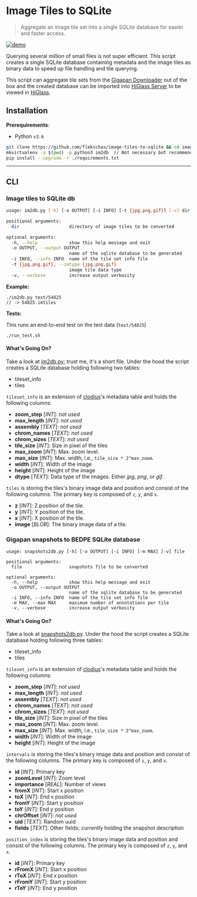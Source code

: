 # Image Tiles to SQLite

> Aggregate an image tile set into a single SQLite database for easier and faster access.

[![demo](https://img.shields.io/badge/higlass-👍-red.svg?colorB=0f5d92)](http://higlass.io)

Querying several million of small files is not super efficient. This script creates a single SQLite database containing metadata and the image tiles as binary data to speed up file handling and tile querying.

This script can aggregate tile sets from the [Gigapan Downloader](https://github.com/flekschas/gigapan-downloader) out of the box and the created database can be imported into [HiGlass Server](https://github.com/hms-dbmi/higlass-server) to be viewed in [HiGlass](https://github.com/hms-dbmi/higlass).

## Installation

**Prerequirements**:

- Python `v3.6`

```bash
git clone https://github.com/flekschas/image-tiles-to-sqlite && cd image-tiles-to-sqlite
mkvirtualenv -a $(pwd) -p python3 im2db  // Not necessary but recommended
pip install --upgrade -r ./requirements.txt
```

---

## CLI

### Image tiles to SQLite db

```bash
usage: im2db.py [-h] [-o OUTPUT] [-i INFO] [-t {jpg,png,gif}] [-v] dir

positional arguments:
  dir                   directory of image tiles to be converted

optional arguments:
  -h, --help            show this help message and exit
  -o OUTPUT, --output OUTPUT
                        name of the sqlite database to be generated
  -i INFO, --info INFO  name of the tile set info file
  -t {jpg,png,gif}, --imtype {jpg,png,gif}
                        image tile data type
  -v, --verbose         increase output verbosity
```

**Example:**

```
./im2db.py test/54825
// -> 54825.imtiles
```

**Tests:**

This runs an end-to-end test on the test data (`test/54825`)

```
./run_test.sh
```

#### What's Going On?

Take a look at [im2db.py](im2db.py); trust me, it's a short file. Under the hood the script creates a SQLite database holding following two tables:

- tileset_info
- tiles

`tileset_info` is an extension of [clodius](https://github.com/hms-dbmi/clodius)'s metadata table and holds the following columns:

- **zoom_step** [_INT_]: _not used_
- **max_length** [_INT_]: _not used_
- **assembly** [_TEXT_]: _not used_
- **chrom_names** [_TEXT_]: _not used_
- **chrom_sizes** [_TEXT_]: _not used_
- **tile_size** [_INT_]: Size in pixel of the tiles
- **max_zoom** [_INT_]: Max. zoom level.
- **max_size** [_INT_]: Max. width, i.e., `tile_size * 2^max_zoom`.
- **width** [_INT_]: Width of the image
- **height** [_INT_]: Height of the image
- **dtype** [_TEXT_]: Data type of the images. Either _jpg_, _png_, or _gif_.

`tiles` is storing the tiles's binary image data and position and consist of the following columns. The primary key is composed of `z`, `y`, and `x`.

- **z** [_INT_]: Z position of the tile.
- **y** [_INT_]: Y position of the tile.
- **x** [_INT_]: X position of the tile.
- **image** [_BLOB_]: The binary image data of a tile.


### Gigapan snapshots to BEDPE SQLite database

```
usage: snapshots2db.py [-h] [-o OUTPUT] [-i INFO] [-m MAX] [-v] file

positional arguments:
  file                  snapshots file to be converted

optional arguments:
  -h, --help            show this help message and exit
  -o OUTPUT, --output OUTPUT
                        name of the sqlite database to be generated
  -i INFO, --info INFO  name of the tile set info file
  -m MAX, --max MAX     maximum number of annotations per tile
  -v, --verbose         increase output verbosity
```

#### What's Going On?

Take a look at [snapshots2db.py](snapshots2db.py). Under the hood the script creates a SQLite database holding following three tables:

- tileset_info
- tiles

`tileset_info` is an extension of [clodius](https://github.com/hms-dbmi/clodius)'s metadata table and holds the following columns:

- **zoom_step** [_INT_]: _not used_
- **max_length** [_INT_]: _not used_
- **assembly** [_TEXT_]: _not used_
- **chrom_names** [_TEXT_]: _not used_
- **chrom_sizes** [_TEXT_]: _not used_
- **tile_size** [_INT_]: Size in pixel of the tiles
- **max_zoom** [_INT_]: Max. zoom level.
- **max_size** [_INT_]: Max. width, i.e., `tile_size * 2^max_zoom`.
- **width** [_INT_]: Width of the image
- **height** [_INT_]: Height of the image

`intervals` is storing the tiles's binary image data and position and consist of the following columns. The primary key is composed of `z`, `y`, and `x`.

- **id** [_INT_]: Primary key
- **zoomLevel** [_INT_]: Zoom level
- **importance** [_REAL_]: Number of views
- **fromX** [_INT_]: Start x position
- **toX** [_INT_]: End x position
- **fromY** [_INT_]: Start y position
- **toY** [_INT_]: End y position
- **chrOffset** [_INT_]: _not used_
- **uid** [_TEXT_]: Random uuid
- **fields** [_TEXT_]: Other fields; currently holding the snapshot description

`position_index` is storing the tiles's binary image data and position and consist of the following columns. The primary key is composed of `z`, `y`, and `x`.

- **id** [_INT_]: Primary key
- **rFromX** [_INT_]: Start x position
- **rToX** [_INT_]: End x position
- **rFromY** [_INT_]: Start y position
- **rToY** [_INT_]: End y position
